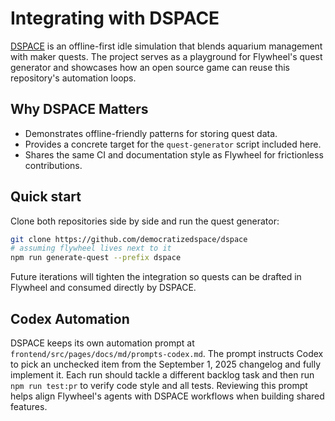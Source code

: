 # Integrating with DSPACE

[DSPACE](https://github.com/democratizedspace/dspace) is an offline-first idle simulation that blends aquarium management with maker quests. The project serves as a playground for Flywheel's quest generator and showcases how an open source game can reuse this repository's automation loops.

## Why DSPACE Matters

- Demonstrates offline-friendly patterns for storing quest data.
- Provides a concrete target for the `quest-generator` script included here.
- Shares the same CI and documentation style as Flywheel for frictionless contributions.

## Quick start

Clone both repositories side by side and run the quest generator:

```bash
git clone https://github.com/democratizedspace/dspace
# assuming flywheel lives next to it
npm run generate-quest --prefix dspace
```

Future iterations will tighten the integration so quests can be drafted in Flywheel and consumed directly by DSPACE.

## Codex Automation

DSPACE keeps its own automation prompt at
`frontend/src/pages/docs/md/prompts-codex.md`. The prompt instructs Codex to pick
an unchecked item from the September 1, 2025 changelog and fully implement it.
Each run should tackle a different backlog task and then run
`npm run test:pr` to verify code style and all tests. Reviewing this prompt helps
align Flywheel's agents with DSPACE workflows when building shared features.
